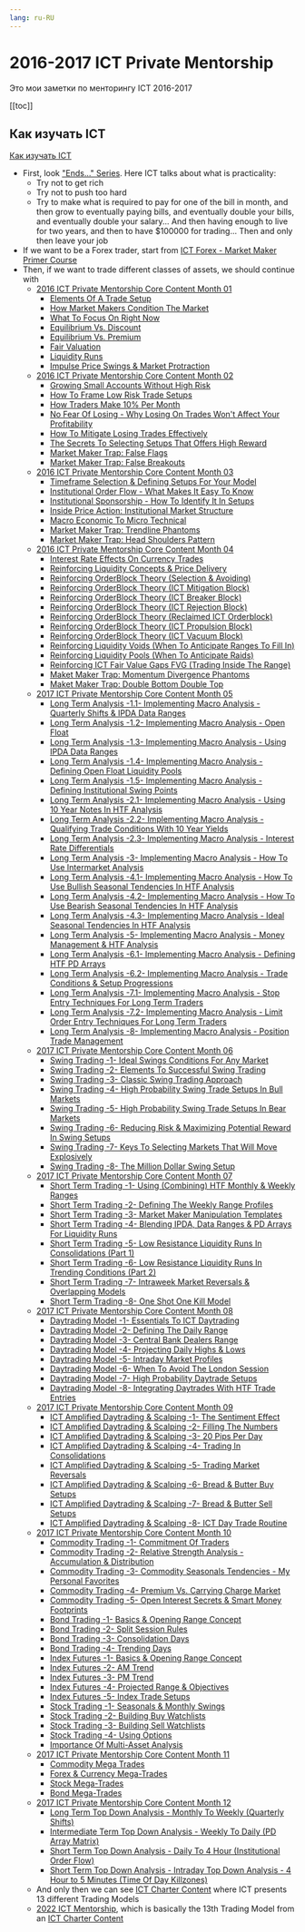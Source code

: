 ```yaml
---
lang: ru-RU
---
```


# 2016-2017 ICT Private Mentorship
Это мои заметки по менторингу ICT 2016-2017

[[toc]]

## Как изучать ICT
[Как изучать ICT](https://youtu.be/DGQkf_knRIk)

- First, look ["Ends..." Series](https://www.youtube.com/playlist?list=PLVgHx4Z63pabcsTrvY5XsVdsvTN2ho6pz).
  Here ICT talks about what is practicality:
    - Try not to get rich
    - Try not to push too hard
    - Try to make what is required to pay for one of the bill in month, and then grow to eventually paying bills,
      and eventually double your bills, and eventually double your salary... And then having enough to live for two
      years, and then to have $100000 for trading... Then and only then leave your job
- If we want to be a Forex trader, start from
  [ICT Forex - Market Maker Primer Course](https://www.youtube.com/playlist?list=PLVgHx4Z63paah1dHyad1OMJQJdm6iP2Yn)
- Then, if we want to trade different classes of assets, we should continue with
    - [2016 ICT Private Mentorship Core Content Month 01](https://www.youtube.com/playlist?list=PLVgHx4Z63paYzh3KwUFX0UHQUf31CAEXk)
      - [Elements Of A Trade Setup](https://www.youtube.com/watch?v=0LhteuLVuDU&list=PLVgHx4Z63paYzh3KwUFX0UHQUf31CAEXk&index=1&ab_channel=TheInnerCircleTrader)
      - [How Market Makers Condition The Market](https://www.youtube.com/watch?v=XwYYWBttWro&list=PLVgHx4Z63paYzh3KwUFX0UHQUf31CAEXk&index=2&ab_channel=TheInnerCircleTrader)
      - [What To Focus On Right Now](https://www.youtube.com/watch?v=B7_cjybYQ0g&list=PLVgHx4Z63paYzh3KwUFX0UHQUf31CAEXk&index=3&ab_channel=TheInnerCircleTrader)
      - [Equilibrium Vs. Discount](https://www.youtube.com/watch?v=qC0LogyIk2I&list=PLVgHx4Z63paYzh3KwUFX0UHQUf31CAEXk&index=4&ab_channel=TheInnerCircleTrader)
      - [Equilibrium Vs. Premium](https://www.youtube.com/watch?v=YuefjnUKQdM&list=PLVgHx4Z63paYzh3KwUFX0UHQUf31CAEXk&index=5&ab_channel=TheInnerCircleTrader)
      - [Fair Valuation](https://www.youtube.com/watch?v=SiVmoeyOWZE&list=PLVgHx4Z63paYzh3KwUFX0UHQUf31CAEXk&index=6&ab_channel=TheInnerCircleTrader)
      - [Liquidity Runs](https://www.youtube.com/watch?v=22XkhpJR5eA&list=PLVgHx4Z63paYzh3KwUFX0UHQUf31CAEXk&index=7&ab_channel=TheInnerCircleTrader)
      - [Impulse Price Swings & Market Protraction](https://www.youtube.com/watch?v=K4LtfujVpJs&list=PLVgHx4Z63paYzh3KwUFX0UHQUf31CAEXk&index=8&ab_channel=TheInnerCircleTrader)
    - [2016 ICT Private Mentorship Core Content Month 02](https://www.youtube.com/playlist?list=PLVgHx4Z63paZvjqerfbn320myZ06L1MOB)
      - [Growing Small Accounts Without High Risk](https://www.youtube.com/watch?v=mjVHmE1gVMg&list=PLVgHx4Z63paZvjqerfbn320myZ06L1MOB&index=1&ab_channel=TheInnerCircleTrader)
      - [How To Frame Low Risk Trade Setups](https://www.youtube.com/watch?v=Zsg8IeBtfu0&list=PLVgHx4Z63paZvjqerfbn320myZ06L1MOB&index=2&ab_channel=TheInnerCircleTrader)
      - [How Traders Make 10% Per Month](https://www.youtube.com/watch?v=pctqB3UD6dk&list=PLVgHx4Z63paZvjqerfbn320myZ06L1MOB&index=3&ab_channel=TheInnerCircleTrader)
      - [No Fear Of Losing - Why Losing On Trades Won't Affect Your Profitability](https://www.youtube.com/watch?v=pFdW8wdR9sQ&list=PLVgHx4Z63paZvjqerfbn320myZ06L1MOB&index=4&ab_channel=TheInnerCircleTrader)
      - [How To Mitigate Losing Trades Effectively](https://www.youtube.com/watch?v=vWDElb65YHg&list=PLVgHx4Z63paZvjqerfbn320myZ06L1MOB&index=5&ab_channel=TheInnerCircleTrader)
      - [The Secrets To Selecting Setups That Offers High Reward](https://www.youtube.com/watch?v=bftKgceXqYo&list=PLVgHx4Z63paZvjqerfbn320myZ06L1MOB&index=6&ab_channel=TheInnerCircleTrader)
      - [Market Maker Trap: False Flags](https://www.youtube.com/watch?v=cRbPS3uxkj4&list=PLVgHx4Z63paZvjqerfbn320myZ06L1MOB&index=7&ab_channel=TheInnerCircleTrader)
      - [Market Maker Trap: False Breakouts](https://www.youtube.com/watch?v=pv2-R-STviA&list=PLVgHx4Z63paZvjqerfbn320myZ06L1MOB&index=8&ab_channel=TheInnerCircleTrader)
    - [2016 ICT Private Mentorship Core Content Month 03](https://www.youtube.com/playlist?list=PLVgHx4Z63paaY69GotBJyZ7KN_U09ra2o)
      - [Timeframe Selection & Defining Setups For Your Model](https://www.youtube.com/watch?v=UF5J0nEBc0E&list=PLVgHx4Z63paaY69GotBJyZ7KN_U09ra2o&index=1&ab_channel=TheInnerCircleTrader)
      - [Institutional Order Flow - What Makes It Easy To Know](https://www.youtube.com/watch?v=PQkcFbr61FI&list=PLVgHx4Z63paaY69GotBJyZ7KN_U09ra2o&index=2&ab_channel=TheInnerCircleTrader)
      - [Institutional Sponsorship - How To Identify It In Setups](https://www.youtube.com/watch?v=t2VNzJZ4hK4&list=PLVgHx4Z63paaY69GotBJyZ7KN_U09ra2o&index=3&ab_channel=TheInnerCircleTrader)
      - [Inside Price Action: Institutional Market Structure](https://www.youtube.com/watch?v=GuycI8XubgE&list=PLVgHx4Z63paaY69GotBJyZ7KN_U09ra2o&index=5&ab_channel=TheInnerCircleTrader)
      - [Macro Economic To Micro Technical](https://www.youtube.com/watch?v=MJwWUd_FM-k&list=PLVgHx4Z63paaY69GotBJyZ7KN_U09ra2o&index=6&ab_channel=TheInnerCircleTrader)
      - [Market Maker Trap: Trendline Phantoms](https://www.youtube.com/watch?v=o8NfSK-pUlE&list=PLVgHx4Z63paaY69GotBJyZ7KN_U09ra2o&index=7&ab_channel=TheInnerCircleTrader)
      - [Market Maker Trap: Head Shoulders Pattern](https://www.youtube.com/watch?v=w8lbrvZXUVY&list=PLVgHx4Z63paaY69GotBJyZ7KN_U09ra2o&index=8&ab_channel=TheInnerCircleTrader)
    - [2016 ICT Private Mentorship Core Content Month 04](https://www.youtube.com/playlist?list=PLVgHx4Z63pabb9rl1nyG58TG8PG8yzuao)
      - [Interest Rate Effects On Currency Trades](https://www.youtube.com/watch?v=6oQVb0zVxMM&list=PLVgHx4Z63pabb9rl1nyG58TG8PG8yzuao&index=1&ab_channel=TheInnerCircleTrader)
      - [Reinforcing Liquidity Concepts & Price Delivery](https://www.youtube.com/watch?v=npL3ZXJ5zOU&list=PLVgHx4Z63pabb9rl1nyG58TG8PG8yzuao&index=2&ab_channel=TheInnerCircleTrader)
      - [Reinforcing OrderBlock Theory (Selection & Avoiding)](https://www.youtube.com/watch?v=PIYh0CxoY9c&list=PLVgHx4Z63pabb9rl1nyG58TG8PG8yzuao&index=3&ab_channel=TheInnerCircleTrader)
      - [Reinforcing OrderBlock Theory (ICT Mitigation Block)](https://www.youtube.com/watch?v=FOUzW0QmsfI&list=PLVgHx4Z63pabb9rl1nyG58TG8PG8yzuao&index=4&ab_channel=TheInnerCircleTrader)
      - [Reinforcing OrderBlock Theory (ICT Breaker Block)](https://www.youtube.com/watch?v=UrS-mtGHtAA&list=PLVgHx4Z63pabb9rl1nyG58TG8PG8yzuao&index=5&ab_channel=TheInnerCircleTrader)
      - [Reinforcing OrderBlock Theory (ICT Rejection Block)](https://www.youtube.com/watch?v=oALYX0HCSYw&list=PLVgHx4Z63pabb9rl1nyG58TG8PG8yzuao&index=6&ab_channel=TheInnerCircleTrader)
      - [Reinforcing OrderBlock Theory (Reclaimed ICT Orderblock)](https://www.youtube.com/watch?v=X5pQjfkAUCI&list=PLVgHx4Z63pabb9rl1nyG58TG8PG8yzuao&index=7&ab_channel=TheInnerCircleTrader)
      - [Reinforcing OrderBlock Theory (ICT Propulsion Block)](https://www.youtube.com/watch?v=glu98jAH8vE&list=PLVgHx4Z63pabb9rl1nyG58TG8PG8yzuao&index=8&ab_channel=TheInnerCircleTrader)
      - [Reinforcing OrderBlock Theory (ICT Vacuum Block)](https://www.youtube.com/watch?v=shPGUz9pU-A&list=PLVgHx4Z63pabb9rl1nyG58TG8PG8yzuao&index=9&ab_channel=TheInnerCircleTrader)
      - [Reinforcing Liquidity Voids (When To Anticipate Ranges To Fill In)](https://www.youtube.com/watch?v=HTQgH11W37o&list=PLVgHx4Z63pabb9rl1nyG58TG8PG8yzuao&index=10&ab_channel=TheInnerCircleTrader)
      - [Reinforcing Liquidity Pools (When To Anticipate Raids)](https://www.youtube.com/watch?v=Gnw54f9v6SA&list=PLVgHx4Z63pabb9rl1nyG58TG8PG8yzuao&index=11&ab_channel=TheInnerCircleTrader)
      - [Reinforcing ICT Fair Value Gaps FVG (Trading Inside The Range)](https://www.youtube.com/watch?v=FgacYSN9QEo&list=PLVgHx4Z63pabb9rl1nyG58TG8PG8yzuao&index=12&ab_channel=TheInnerCircleTrader)
      - [Maket Maker Trap: Momentum Divergence Phantoms](https://www.youtube.com/watch?v=Xae0VrbkyFk&list=PLVgHx4Z63pabb9rl1nyG58TG8PG8yzuao&index=13&ab_channel=TheInnerCircleTrader)
      - [Maket Maker Trap: Double Bottom Double Top](https://www.youtube.com/watch?v=owq30ATPU5s&list=PLVgHx4Z63pabb9rl1nyG58TG8PG8yzuao&index=14&ab_channel=TheInnerCircleTrader)
    - [2017 ICT Private Mentorship Core Content Month 05](https://www.youtube.com/playlist?list=PLVgHx4Z63paYBN404Q2QZ7D4mOJz1IHAk)
      - [Long Term Analysis -1.1- Implementing Macro Analysis - Quarterly Shifts & IPDA Data Ranges](https://www.youtube.com/watch?v=n7SPAK_tpN8&list=PLVgHx4Z63paYBN404Q2QZ7D4mOJz1IHAk&index=1&ab_channel=TheInnerCircleTrader)
      - [Long Term Analysis -1.2- Implementing Macro Analysis - Open Float](https://www.youtube.com/watch?v=BkmZgjuYREU&list=PLVgHx4Z63paYBN404Q2QZ7D4mOJz1IHAk&index=2&ab_channel=TheInnerCircleTrader)
      - [Long Term Analysis -1.3- Implementing Macro Analysis - Using IPDA Data Ranges](https://www.youtube.com/watch?v=LRKtiysz4nA&list=PLVgHx4Z63paYBN404Q2QZ7D4mOJz1IHAk&index=3&ab_channel=TheInnerCircleTrader)
      - [Long Term Analysis -1.4- Implementing Macro Analysis - Defining Open Float Liquidity Pools](https://www.youtube.com/watch?v=vqtA1S9JH34&list=PLVgHx4Z63paYBN404Q2QZ7D4mOJz1IHAk&index=4&ab_channel=TheInnerCircleTrader)
      - [Long Term Analysis -1.5- Implementing Macro Analysis - Defining Institutional Swing Points](https://www.youtube.com/watch?v=xRjKtUEKkSE&list=PLVgHx4Z63paYBN404Q2QZ7D4mOJz1IHAk&index=5&ab_channel=TheInnerCircleTrader)
      - [Long Term Analysis -2.1- Implementing Macro Analysis - Using 10 Year Notes In HTF Analysis](https://www.youtube.com/watch?v=z-7ypchAMDE&list=PLVgHx4Z63paYBN404Q2QZ7D4mOJz1IHAk&index=6&ab_channel=TheInnerCircleTrader)
      - [Long Term Analysis -2.2- Implementing Macro Analysis - Qualifying Trade Conditions With 10 Year Yields](https://www.youtube.com/watch?v=N8_8tEw2_44&list=PLVgHx4Z63paYBN404Q2QZ7D4mOJz1IHAk&index=7&ab_channel=TheInnerCircleTrader)
      - [Long Term Analysis -2.3- Implementing Macro Analysis - Interest Rate Differentials](https://www.youtube.com/watch?v=w6VlX-rsTUs&list=PLVgHx4Z63paYBN404Q2QZ7D4mOJz1IHAk&index=8&ab_channel=TheInnerCircleTrader)
      - [Long Term Analysis -3- Implementing Macro Analysis - How To Use Intermarket Analysis](https://www.youtube.com/watch?v=4i_hnoEk6lw&list=PLVgHx4Z63paYBN404Q2QZ7D4mOJz1IHAk&index=9&ab_channel=TheInnerCircleTrader)
      - [Long Term Analysis -4.1- Implementing Macro Analysis - How To Use Bullish Seasonal Tendencies In HTF Analysis](https://www.youtube.com/watch?v=6Sp-pr3yCkc&list=PLVgHx4Z63paYBN404Q2QZ7D4mOJz1IHAk&index=10&ab_channel=TheInnerCircleTrader)
      - [Long Term Analysis -4.2- Implementing Macro Analysis - How To Use Bearish Seasonal Tendencies In HTF Analysis](https://www.youtube.com/watch?v=Vb6ueaPqut0&list=PLVgHx4Z63paYBN404Q2QZ7D4mOJz1IHAk&index=11&ab_channel=TheInnerCircleTrader)
      - [Long Term Analysis -4.3- Implementing Macro Analysis - Ideal Seasonal Tendencies In HTF Analysis](https://www.youtube.com/watch?v=O2Sio7opKxo&list=PLVgHx4Z63paYBN404Q2QZ7D4mOJz1IHAk&index=12&ab_channel=TheInnerCircleTrader)
      - [Long Term Analysis -5- Implementing Macro Analysis - Money Management & HTF Analysis](https://www.youtube.com/watch?v=crPpMwgwa7k&list=PLVgHx4Z63paYBN404Q2QZ7D4mOJz1IHAk&index=13&ab_channel=TheInnerCircleTrader)
      - [Long Term Analysis -6.1- Implementing Macro Analysis - Defining HTF PD Arrays](https://www.youtube.com/watch?v=pwO-E-OOH5k&list=PLVgHx4Z63paYBN404Q2QZ7D4mOJz1IHAk&index=14&ab_channel=TheInnerCircleTrader)
      - [Long Term Analysis -6.2- Implementing Macro Analysis - Trade Conditions & Setup Progressions](https://www.youtube.com/watch?v=Y1oxwc354oo&list=PLVgHx4Z63paYBN404Q2QZ7D4mOJz1IHAk&index=15&ab_channel=TheInnerCircleTrader)
      - [Long Term Analysis -7.1- Implementing Macro Analysis - Stop Entry Techniques For Long Term Traders](https://www.youtube.com/watch?v=vb_Yc-gCBfU&list=PLVgHx4Z63paYBN404Q2QZ7D4mOJz1IHAk&index=16&ab_channel=TheInnerCircleTrader)
      - [Long Term Analysis -7.2- Implementing Macro Analysis - Limit Order Entry Techniques For Long Term Traders](https://www.youtube.com/watch?v=WDattjFvNBc&list=PLVgHx4Z63paYBN404Q2QZ7D4mOJz1IHAk&index=17&ab_channel=TheInnerCircleTrader)
      - [Long Term Analysis -8- Implementing Macro Analysis - Position Trade Management](https://www.youtube.com/watch?v=okN5p701T7Y&list=PLVgHx4Z63paYBN404Q2QZ7D4mOJz1IHAk&index=18&ab_channel=TheInnerCircleTrader)
    - [2017 ICT Private Mentorship Core Content Month 06](https://www.youtube.com/playlist?list=PLVgHx4Z63paaG-26YEf2svQ_EsdGXjws1)
      - [Swing Trading -1- Ideal Swings Conditions For Any Market](https://www.youtube.com/watch?v=0juYnbKays0&list=PLVgHx4Z63paaG-26YEf2svQ_EsdGXjws1&index=1&ab_channel=TheInnerCircleTrader)
      - [Swing Trading -2- Elements To Successful Swing Trading](https://www.youtube.com/watch?v=Xs1i0aIeTME&list=PLVgHx4Z63paaG-26YEf2svQ_EsdGXjws1&index=2&ab_channel=TheInnerCircleTrader)
      - [Swing Trading -3- Classic Swing Trading Approach](https://www.youtube.com/watch?v=g--tikwaupk&list=PLVgHx4Z63paaG-26YEf2svQ_EsdGXjws1&index=3&ab_channel=TheInnerCircleTrader)
      - [Swing Trading -4- High Probability Swing Trade Setups In Bull Markets](https://www.youtube.com/watch?v=osRUnIpGIJ0&list=PLVgHx4Z63paaG-26YEf2svQ_EsdGXjws1&index=4&ab_channel=TheInnerCircleTrader)
      - [Swing Trading -5- High Probability Swing Trade Setups In Bear Markets](https://www.youtube.com/watch?v=soY9zX3gt2U&list=PLVgHx4Z63paaG-26YEf2svQ_EsdGXjws1&index=5&ab_channel=TheInnerCircleTrader)
      - [Swing Trading -6- Reducing Risk & Maximizing Potential Reward In Swing Setups](https://www.youtube.com/watch?v=JAjL7rUX2Iw&list=PLVgHx4Z63paaG-26YEf2svQ_EsdGXjws1&index=6&ab_channel=TheInnerCircleTrader)
      - [Swing Trading -7- Keys To Selecting Markets That Will Move Explosively](https://www.youtube.com/watch?v=Hoo_wTMgdcY&list=PLVgHx4Z63paaG-26YEf2svQ_EsdGXjws1&index=7&ab_channel=TheInnerCircleTrader)
      - [Swing Trading -8- The Million Dollar Swing Setup](https://www.youtube.com/watch?v=VL4YLTRerHY&list=PLVgHx4Z63paaG-26YEf2svQ_EsdGXjws1&index=8&ab_channel=TheInnerCircleTrader)
    - [2017 ICT Private Mentorship Core Content Month 07](https://www.youtube.com/playlist?list=PLVgHx4Z63paYWV_3PDkYajv_oNznvK2aR)
      - [Short Term Trading -1- Using (Combining) HTF Monthly & Weekly Ranges](https://www.youtube.com/watch?v=mQA8jCem9d0&list=PLVgHx4Z63paYWV_3PDkYajv_oNznvK2aR&index=1&ab_channel=TheInnerCircleTrader)
      - [Short Term Trading -2- Defining The Weekly Range Profiles](https://www.youtube.com/watch?v=wFjeUzJys7w&list=PLVgHx4Z63paYWV_3PDkYajv_oNznvK2aR&index=2&ab_channel=TheInnerCircleTrader)
      - [Short Term Trading -3- Market Maker Manipulation Templates](https://www.youtube.com/watch?v=hbE8S5FSdtQ&list=PLVgHx4Z63paYWV_3PDkYajv_oNznvK2aR&index=3&ab_channel=TheInnerCircleTrader)
      - [Short Term Trading -4- Blending IPDA, Data Ranges & PD Arrays For Liquidity Runs](https://www.youtube.com/watch?v=YV4fEF4d2wA&list=PLVgHx4Z63paYWV_3PDkYajv_oNznvK2aR&index=4&ab_channel=TheInnerCircleTrader)
      - [Short Term Trading -5- Low Resistance Liquidity Runs In Consolidations (Part 1)](https://www.youtube.com/watch?v=y0lVKWLsZeM&list=PLVgHx4Z63paYWV_3PDkYajv_oNznvK2aR&index=5&ab_channel=TheInnerCircleTrader)
      - [Short Term Trading -6- Low Resistance Liquidity Runs In Trending Conditions (Part 2)](https://www.youtube.com/watch?v=O69iFqP1j7o&list=PLVgHx4Z63paYWV_3PDkYajv_oNznvK2aR&index=6&ab_channel=TheInnerCircleTrader)
      - [Short Term Trading -7- Intraweek Market Reversals & Overlapping Models](https://www.youtube.com/watch?v=jvc105qaCJs&list=PLVgHx4Z63paYWV_3PDkYajv_oNznvK2aR&index=7&ab_channel=TheInnerCircleTrader)
      - [Short Term Trading -8- One Shot One Kill Model](https://www.youtube.com/watch?v=LBlK6JB0QS0&list=PLVgHx4Z63paYWV_3PDkYajv_oNznvK2aR&index=8&ab_channel=TheInnerCircleTrader)
    - [2017 ICT Private Mentorship Core Content Month 08](https://www.youtube.com/playlist?list=PLVgHx4Z63paZrCT5EaUhJ6sCVNaegCf_c)
      - [Daytrading Model -1- Essentials To ICT Daytrading](https://www.youtube.com/watch?v=-cXnnHjy9s0&list=PLVgHx4Z63paZrCT5EaUhJ6sCVNaegCf_c&index=1&ab_channel=TheInnerCircleTrader)
      - [Daytrading Model -2- Defining The Daily Range](https://www.youtube.com/watch?v=_2nUKLAD9ig&list=PLVgHx4Z63paZrCT5EaUhJ6sCVNaegCf_c&index=2&ab_channel=TheInnerCircleTrader)
      - [Daytrading Model -3- Central Bank Dealers Range](https://www.youtube.com/watch?v=nI1AMOC1pro&list=PLVgHx4Z63paZrCT5EaUhJ6sCVNaegCf_c&index=3&ab_channel=TheInnerCircleTrader)
      - [Daytrading Model -4- Projecting Daily Highs & Lows](https://www.youtube.com/watch?v=JKzEhfwV1dY&list=PLVgHx4Z63paZrCT5EaUhJ6sCVNaegCf_c&index=4&ab_channel=TheInnerCircleTrader)
      - [Daytrading Model -5- Intraday Market Profiles](https://www.youtube.com/watch?v=eU8WcUftUtY&list=PLVgHx4Z63paZrCT5EaUhJ6sCVNaegCf_c&index=5&ab_channel=TheInnerCircleTrader)
      - [Daytrading Model -6- When To Avoid The London Session](https://www.youtube.com/watch?v=stK2gNqhLaM&list=PLVgHx4Z63paZrCT5EaUhJ6sCVNaegCf_c&index=6&ab_channel=TheInnerCircleTrader)
      - [Daytrading Model -7- High Probability Daytrade Setups](https://www.youtube.com/watch?v=5Z_3NbclMSY&list=PLVgHx4Z63paZrCT5EaUhJ6sCVNaegCf_c&index=7&ab_channel=TheInnerCircleTrader)
      - [Daytrading Model -8- Integrating Daytrades With HTF Trade Entries](https://www.youtube.com/watch?v=1MnfiqKx5Uo&list=PLVgHx4Z63paZrCT5EaUhJ6sCVNaegCf_c&index=8&ab_channel=TheInnerCircleTrader)
    - [2017 ICT Private Mentorship Core Content Month 09](https://www.youtube.com/playlist?list=PLVgHx4Z63paZfDRSk94aEMoYKUBqQgj0b)
      - [ICT Amplified Daytrading & Scalping -1- The Sentiment Effect](https://www.youtube.com/watch?v=_TNhWRPa6GA&list=PLVgHx4Z63paZfDRSk94aEMoYKUBqQgj0b&index=1&ab_channel=TheInnerCircleTrader)
      - [ICT Amplified Daytrading & Scalping -2- Filling The Numbers](https://www.youtube.com/watch?v=zanmou0ic5U&list=PLVgHx4Z63paZfDRSk94aEMoYKUBqQgj0b&index=2&ab_channel=TheInnerCircleTrader)
      - [ICT Amplified Daytrading & Scalping -3- 20 Pips Per Day](https://www.youtube.com/watch?v=km0haQkTalc&list=PLVgHx4Z63paZfDRSk94aEMoYKUBqQgj0b&index=3&ab_channel=TheInnerCircleTrader)
      - [ICT Amplified Daytrading & Scalping -4- Trading In Consolidations](https://www.youtube.com/watch?v=g7jchu4g31c&list=PLVgHx4Z63paZfDRSk94aEMoYKUBqQgj0b&index=4&ab_channel=TheInnerCircleTrader)
      - [ICT Amplified Daytrading & Scalping -5- Trading Market Reversals](https://www.youtube.com/watch?v=KrGTimL3YRQ&list=PLVgHx4Z63paZfDRSk94aEMoYKUBqQgj0b&index=5&ab_channel=TheInnerCircleTrader)
      - [ICT Amplified Daytrading & Scalping -6- Bread & Butter Buy Setups](https://www.youtube.com/watch?v=OVfn-gDk2dE&list=PLVgHx4Z63paZfDRSk94aEMoYKUBqQgj0b&index=6&ab_channel=TheInnerCircleTrader)
      - [ICT Amplified Daytrading & Scalping -7- Bread & Butter Sell Setups](https://www.youtube.com/watch?v=-oMtfDvc18Y&list=PLVgHx4Z63paZfDRSk94aEMoYKUBqQgj0b&index=7&ab_channel=TheInnerCircleTrader)
      - [ICT Amplified Daytrading & Scalping -8- ICT Day Trade Routine](https://www.youtube.com/watch?v=cqf8nH54bb8&list=PLVgHx4Z63paZfDRSk94aEMoYKUBqQgj0b&index=8&ab_channel=TheInnerCircleTrader)
    - [2017 ICT Private Mentorship Core Content Month 10](https://www.youtube.com/playlist?list=PLVgHx4Z63paZdnxymLp2Ihj-Pc_-foVVV)
      - [Commodity Trading -1- Commitment Of Traders](https://youtu.be/9H4iaaQXV5Y)
      - [Commodity Trading -2- Relative Strength Analysis - Accumulation & Distribution](https://youtu.be/ygtvWKyOzHQ)
      - [Commodity Trading -3- Commodity Seasonals Tendencies - My Personal Favorites](https://youtu.be/R2NjnYozhdw)
      - [Commodity Trading -4- Premium Vs. Carrying Charge Market](https://youtu.be/WsolkBzpDOQ)
      - [Commodity Trading -5- Open Interest Secrets & Smart Money Footprints](https://youtu.be/qRYkTWePXF0)
      - [Bond Trading -1- Basics & Opening Range Concept](https://youtu.be/CGbSpa_9Z9Y)
      - [Bond Trading -2- Split Session Rules](https://youtu.be/JpV-J31mxhg)
      - [Bond Trading -3- Consolidation Days](https://youtu.be/RgpxhuVp5Xg)
      - [Bond Trading -4- Trending Days](https://youtu.be/S0ouOvtjV2I)
      - [Index Futures -1- Basics & Opening Range Concept](https://youtu.be/ORbtHOUzAIM)
      - [Index Futures -2- AM Trend](https://youtu.be/wWCKTEhVp2o)
      - [Index Futures -3- PM Trend](https://youtu.be/qZg_5bac518)
      - [Index Futures -4- Projected Range & Objectives](https://youtu.be/P5pyzmgZA1s)
      - [Index Futures -5- Index Trade Setups](https://youtu.be/yWBxZsbmK1U)
      - [Stock Trading -1- Seasonals & Monthly Swings](https://youtu.be/rlTl8QKpqCU)
      - [Stock Trading -2- Building Buy Watchlists](https://youtu.be/rcO8-nb3S0Q)
      - [Stock Trading -3- Building Sell Watchlists](https://youtu.be/dH381VCOVl0)
      - [Stock Trading -4- Using Options](https://youtu.be/cv-fwKKXrwQ)
      - [Importance Of Multi-Asset Analysis](https://youtu.be/gs3KMgz84yc)
    - [2017 ICT Private Mentorship Core Content Month 11](https://www.youtube.com/playlist?list=PLVgHx4Z63paa4FfJ8zI_QpdJICSLkXTQO)
      - [Commodity Mega Trades](https://www.youtube.com/watch?v=u5S6Zt1ZIpA&list=PLVgHx4Z63paa4FfJ8zI_QpdJICSLkXTQO&index=1&ab_channel=TheInnerCircleTrader)
      - [Forex & Currency Mega-Trades](https://www.youtube.com/watch?v=CxwFON8MLB0&list=PLVgHx4Z63paa4FfJ8zI_QpdJICSLkXTQO&index=2&ab_channel=TheInnerCircleTrader)
      - [Stock Mega-Trades](https://www.youtube.com/watch?v=kny8Kpisvoc&list=PLVgHx4Z63paa4FfJ8zI_QpdJICSLkXTQO&index=3&ab_channel=TheInnerCircleTrader)
      - [Bond Mega-Trades](https://www.youtube.com/watch?v=At43V93rnDQ&list=PLVgHx4Z63paa4FfJ8zI_QpdJICSLkXTQO&index=4&ab_channel=TheInnerCircleTrader)
    - [2017 ICT Private Mentorship Core Content Month 12](https://www.youtube.com/playlist?list=PLVgHx4Z63paaQ-8s2wrhfi6N2O_lTPuAI)
      - [Long Term Top Down Analysis - Monthly To Weekly (Quarterly Shifts)](https://www.youtube.com/watch?v=eIdnsgq-G7A&list=PLVgHx4Z63paaQ-8s2wrhfi6N2O_lTPuAI&index=1&ab_channel=TheInnerCircleTrader)
      - [Intermediate Term Top Down Analysis - Weekly To Daily (PD Array Matrix)](https://www.youtube.com/watch?v=Ad-votrg6WQ&list=PLVgHx4Z63paaQ-8s2wrhfi6N2O_lTPuAI&index=2&ab_channel=TheInnerCircleTrader)
      - [Short Term Top Down Analysis - Daily To 4 Hour (Institutional Order Flow)](https://www.youtube.com/watch?v=3B7Reg2Yiqs&list=PLVgHx4Z63paaQ-8s2wrhfi6N2O_lTPuAI&index=3&ab_channel=TheInnerCircleTrader)
      - [Short Term Top Down Analysis - Intraday Top Down Analysis - 4 Hour to 5 Minutes (Time Of Day Killzones)](https://www.youtube.com/watch?v=Oec_0NM_OeY&list=PLVgHx4Z63paaQ-8s2wrhfi6N2O_lTPuAI&index=4&ab_channel=TheInnerCircleTrader)
  - And only then we can see [ICT Charter Content](https://www.youtube.com/playlist?list=PLVgHx4Z63paasvEhegIwtiaGalrQphFg3)
    where ICT presents 13 different Trading Models
  - [2022 ICT Mentorship](https://www.youtube.com/playlist?list=PLVgHx4Z63paYiFGQ56PjTF1PGePL3r69s),
    which is basically the 13th Trading Model from an [ICT Charter Content](https://www.youtube.com/playlist?list=PLVgHx4Z63paasvEhegIwtiaGalrQphFg3)
